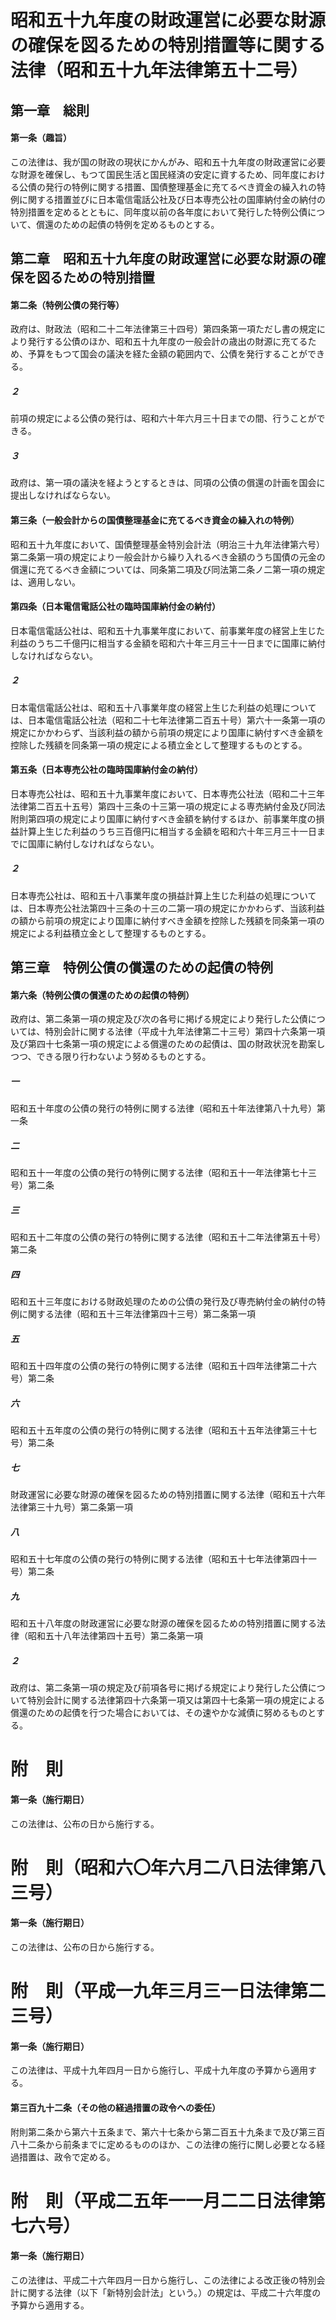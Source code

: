 # 昭和五十九年度の財政運営に必要な財源の確保を図るための特別措置等に関する法律（昭和五十九年法律第五十二号）
## 第一章　総則
#### 第一条（趣旨）
この法律は、我が国の財政の現状にかんがみ、昭和五十九年度の財政運営に必要な財源を確保し、もつて国民生活と国民経済の安定に資するため、同年度における公債の発行の特例に関する措置、国債整理基金に充てるべき資金の繰入れの特例に関する措置並びに日本電信電話公社及び日本専売公社の国庫納付金の納付の特別措置を定めるとともに、同年度以前の各年度において発行した特例公債について、償還のための起債の特例を定めるものとする。
## 第二章　昭和五十九年度の財政運営に必要な財源の確保を図るための特別措置
#### 第二条（特例公債の発行等）
政府は、財政法（昭和二十二年法律第三十四号）第四条第一項ただし書の規定により発行する公債のほか、昭和五十九年度の一般会計の歳出の財源に充てるため、予算をもつて国会の議決を経た金額の範囲内で、公債を発行することができる。
##### ２
前項の規定による公債の発行は、昭和六十年六月三十日までの間、行うことができる。
##### ３
政府は、第一項の議決を経ようとするときは、同項の公債の償還の計画を国会に提出しなければならない。
#### 第三条（一般会計からの国債整理基金に充てるべき資金の繰入れの特例）
昭和五十九年度において、国債整理基金特別会計法（明治三十九年法律第六号）第二条第一項の規定により一般会計から繰り入れるべき金額のうち国債の元金の償還に充てるべき金額については、同条第二項及び同法第二条ノ二第一項の規定は、適用しない。
#### 第四条（日本電信電話公社の臨時国庫納付金の納付）
日本電信電話公社は、昭和五十九事業年度において、前事業年度の経営上生じた利益のうち二千億円に相当する金額を昭和六十年三月三十一日までに国庫に納付しなければならない。
##### ２
日本電信電話公社は、昭和五十八事業年度の経営上生じた利益の処理については、日本電信電話公社法（昭和二十七年法律第二百五十号）第六十一条第一項の規定にかかわらず、当該利益の額から前項の規定により国庫に納付すべき金額を控除した残額を同条第一項の規定による積立金として整理するものとする。
#### 第五条（日本専売公社の臨時国庫納付金の納付）
日本専売公社は、昭和五十九事業年度において、日本専売公社法（昭和二十三年法律第二百五十五号）第四十三条の十三第一項の規定による専売納付金及び同法附則第四項の規定により国庫に納付すべき金額を納付するほか、前事業年度の損益計算上生じた利益のうち三百億円に相当する金額を昭和六十年三月三十一日までに国庫に納付しなければならない。
##### ２
日本専売公社は、昭和五十八事業年度の損益計算上生じた利益の処理については、日本専売公社法第四十三条の十三の二第一項の規定にかかわらず、当該利益の額から前項の規定により国庫に納付すべき金額を控除した残額を同条第一項の規定による利益積立金として整理するものとする。
## 第三章　特例公債の償還のための起債の特例
#### 第六条（特例公債の償還のための起債の特例）
政府は、第二条第一項の規定及び次の各号に掲げる規定により発行した公債については、特別会計に関する法律（平成十九年法律第二十三号）第四十六条第一項及び第四十七条第一項の規定による償還のための起債は、国の財政状況を勘案しつつ、できる限り行わないよう努めるものとする。
##### 一
昭和五十年度の公債の発行の特例に関する法律（昭和五十年法律第八十九号）第一条
##### 二
昭和五十一年度の公債の発行の特例に関する法律（昭和五十一年法律第七十三号）第二条
##### 三
昭和五十二年度の公債の発行の特例に関する法律（昭和五十二年法律第五十号）第二条
##### 四
昭和五十三年度における財政処理のための公債の発行及び専売納付金の納付の特例に関する法律（昭和五十三年法律第四十三号）第二条第一項
##### 五
昭和五十四年度の公債の発行の特例に関する法律（昭和五十四年法律第二十六号）第二条
##### 六
昭和五十五年度の公債の発行の特例に関する法律（昭和五十五年法律第三十七号）第二条
##### 七
財政運営に必要な財源の確保を図るための特別措置に関する法律（昭和五十六年法律第三十九号）第二条第一項
##### 八
昭和五十七年度の公債の発行の特例に関する法律（昭和五十七年法律第四十一号）第二条
##### 九
昭和五十八年度の財政運営に必要な財源の確保を図るための特別措置に関する法律（昭和五十八年法律第四十五号）第二条第一項
##### ２
政府は、第二条第一項の規定及び前項各号に掲げる規定により発行した公債について特別会計に関する法律第四十六条第一項又は第四十七条第一項の規定による償還のための起債を行つた場合においては、その速やかな減債に努めるものとする。
# 附　則
#### 第一条（施行期日）
この法律は、公布の日から施行する。
# 附　則（昭和六〇年六月二八日法律第八三号）
#### 第一条（施行期日）
この法律は、公布の日から施行する。
# 附　則（平成一九年三月三一日法律第二三号）
#### 第一条（施行期日）
この法律は、平成十九年四月一日から施行し、平成十九年度の予算から適用する。
#### 第三百九十二条（その他の経過措置の政令への委任）
附則第二条から第六十五条まで、第六十七条から第二百五十九条まで及び第三百八十二条から前条までに定めるもののほか、この法律の施行に関し必要となる経過措置は、政令で定める。
# 附　則（平成二五年一一月二二日法律第七六号）
#### 第一条（施行期日）
この法律は、平成二十六年四月一日から施行し、この法律による改正後の特別会計に関する法律（以下「新特別会計法」という。）の規定は、平成二十六年度の予算から適用する。
